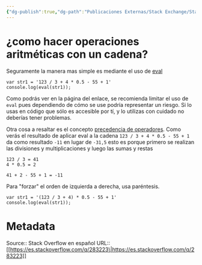 ```yaml
---
{"dg-publish":true,"dg-path":"Publicaciones Externas/Stack Exchange/Stack Overflow en español/es.stackoverflow.com-283223.md","permalink":"/publicaciones-externas/stack-exchange/stack-overflow-en-espanol/es-stackoverflow-com-283223/","title":"¿como hacer operaciones aritméticas con un cadena?","hide":true,"noteIcon":"\"0\"","created":"2024-04-03T12:49:10.627-06:00","updated":"2024-04-05T16:43:55.747-06:00"}
---
```


# ¿como hacer operaciones aritméticas con un cadena?

Seguramente la manera mas simple es mediante el uso de [eval][1]

<!-- begin snippet: js hide: false console: true babel: false -->

<!-- language: lang-js -->

    var str1 = '123 / 3 + 4 * 0.5 - 55 + 1'
    console.log(eval(str1));


<!-- end snippet -->

Como podrás ver en la página del enlace, se recomienda limitar el uso de `eval` pues dependiendo de cómo se use podría representar un riesgo. Si lo usas en código que sólo es accesible por tí, y lo utilizas con cuidado no deberías tener problemas.

Otra cosa a resaltar es el concepto [precedencia de operadores][2]. Como verás el resultado de aplicar eval a la cadena `123 / 3 + 4 * 0.5 - 55 + 1` da como resultado `-11` en lugar de `-31,5` esto es porque primero se realizan las divisiones y multiplicaciones y luego las sumas y restas

    123 / 3 = 41  
    4 * 0.5 = 2
    
    41 + 2 - 55 + 1 = -11

Para "forzar" el orden de izquierda a derecha, usa paréntesis.

<!-- begin snippet: js hide: false console: true babel: false -->

<!-- language: lang-js -->

    var str1 = '(123 / 3 + 4) * 0.5 - 55 + 1'
    console.log(eval(str1));


<!-- end snippet -->

  [1]: https://developer.mozilla.org/es/docs/Web/JavaScript/Referencia/Objetos_globales/eval
  [2]: https://developer.mozilla.org/es/docs/Web/JavaScript/Referencia/Operadores/Operator_Precedence


# Metadata
Source:: Stack Overflow en español
URL:: [[https://es.stackoverflow.com/q/283223\|https://es.stackoverflow.com/q/283223]]

